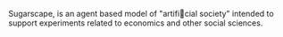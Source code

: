 Sugarscape, is an agent based model of "artificial society" intended to support experiments related to economics and other social sciences.
